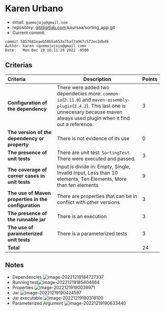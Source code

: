 # Karen Urbano

* email: `quemojojo@gmail.com`
* repository: git@gitlab.com:kaursaa/sorting_app.git
* Current commit:
```shell
commit 5857681eaeb50b5a653a75af7a967c572ec2db49
Author: karen <quemojojojo@gmail.com>
Date:   Mon Dec 19 16:11:28 2022 -0500
```

## Criterias
| Criteria                                             | Description                                                  | Points |
| :--------------------------------------------------- | ------------------------------------------------------------ | ------ |
| **Configuration of the dependency**                  | There were added two dependecies more: `common-io`(`2.11.0`) and `maven-assembly-plugin`(`3.4.2`). This last one is unnecesary because maven always used plugin when it find out a reference. | 3      |
| **The version of the dependency or property**        | There is not evidence of its use                             | 0      |
| **The presence of unit tests**                       | There are unit test: `SortingTest`. There were executed and passed. | 3      |
| **The coverage of corner cases in unit tests**       | Input is divide in: Empty, Single, Invalid Input, Less than 10 elements,  Ten Elements, More than ten elements | 9      |
| **The use of Maven properties in the configuration** | There are properties that can be in conflict with other versions | 3      |
| **The presence of the runnable jar**                 | There is an execution                                        | 3      |
| **The use of parameterized unit tests**              | There is a parameterized tests                               | 3      |
| **Total**                                            |                                                              | 24     |

## Notes

* Dependencies ![image-20221219184727337](/home/juancardona/Workbench/java-deep-epam-2022-23/images/image-20221219184727337.png)
* Running test![image-20221219185404664](/home/juancardona/Workbench/java-deep-epam-2022-23/images/image-20221219185404664.png)
* Properties ![image-20221219190039971](/home/juancardona/Workbench/java-deep-epam-2022-23/images/image-20221219190039971.png)
* Jar ![image-20221219190424597](/home/juancardona/Workbench/java-deep-epam-2022-23/images/image-20221219190424597.png)
* Jar executable ![image-20221219190318100](/home/juancardona/Workbench/java-deep-epam-2022-23/images/image-20221219190318100.png)
* Parameterized Argument ![image-20221219190633440](/home/juancardona/Workbench/java-deep-epam-2022-23/images/image-20221219190633440.png)
